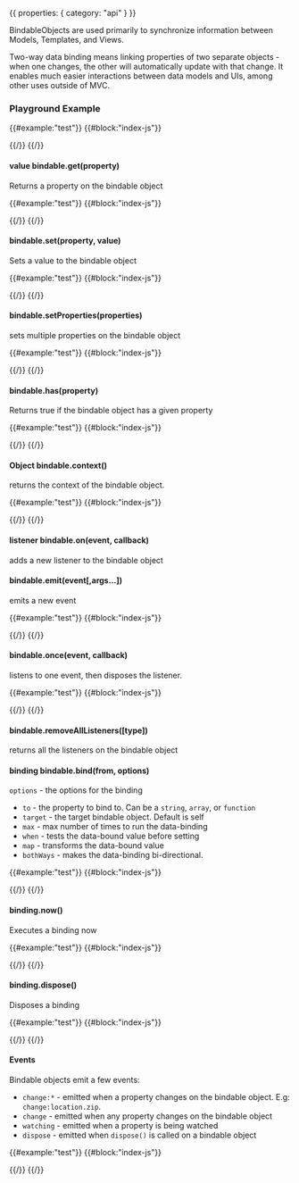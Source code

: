 {{
  properties: {
    category: "api"
  }
}}

BindableObjects are used primarily to synchronize information between Models, Templates, and Views.

Two-way data binding means linking properties of two separate objects - when one changes, the other will automatically update with that change.  It enables much easier interactions between data models and UIs, among other uses outside of MVC.

### Playground Example

{{#example:"test"}}
{{#block:"index-js"}}
<!--
var bindable = require("bindable");

var person = new bindable.Object({
  name: "craig",
  last: "condon",
  location: {
    city: "San Francisco"
  }
});

person.bind("location.zip", function(value) {
  // 94102
}).now();

//triggers the binding
person.set("location.zip", "94102");

//bind location.zip to another property in the model, and do it only once
person.bind("location.zip", { to: "zip", max: 1 }).now();

//bind location.zip to another object, and make it bi-directional.
person.bind("location.zip", { target: anotherModel, to: "location.zip", bothWays: true }).now();

//chain to multiple items, and limit it!
person.bind("location.zip", { to: ["property", "anotherProperty"], max: 1 }).now();


//you can also transform data as it's being bound
person.bind("name", {
  to: "name2",
  map: function (name) {
    return name.toUpperCase();
  }
}).now();
-->
{{/}}
{{/}}

#### value bindable.get(property)

Returns a property on the bindable object

{{#example:"test"}}
{{#block:"index-js"}}
<!--
var bindable = new mojo.Object({ city: { name: "SF" } });
console.log(bindable.get("city"));      // { name: "SF" }
console.log(bindable.get("city.name")); // SF
-->
{{/}}
{{/}}

#### bindable.set(property, value)

Sets a value to the bindable object

{{#example:"test"}}
{{#block:"index-js"}}
<!--
var obj = new mojo.Object();
obj.set("city.name", "SF");
console.log(obj.get("city.name")); // SF
-->
{{/}}
{{/}}

#### bindable.setProperties(properties)

sets multiple properties on the bindable object

{{#example:"test"}}
{{#block:"index-js"}}
<!--
var person = new mojo.Object();
person.setProperties({
  firstName: "Jon",
  lastName: "Doe"
});
console.log(person.get("firstName"), person.get("lastName")); // Jon Doe
-->
{{/}}
{{/}}

#### bindable.has(property)

Returns true if the bindable object has a given property

{{#example:"test"}}
{{#block:"index-js"}}
<!--
var obj = new bindable.Object({ count: 0, male: false, name: "craig" });

console.log(obj.has("count")); // true
console.log(obj.has("male")); // true
console.log(obj.has("name")); // true
console.log(obj.has("city")); // false
-->
{{/}}
{{/}}

#### Object bindable.context()

returns the context of the bindable object.

{{#example:"test"}}
{{#block:"index-js"}}
<!--
var context = {};
var obj     = new mojo.Object(context);

console.log(obj.context() === false); // true
console.log(obj.context() == context); // true

// change context to self
obj.context(obj);

console.log(obj.context() === obj); // true
-->
{{/}}
{{/}}

#### listener bindable.on(event, callback)

adds a new listener to the bindable object

#### bindable.emit(event[,args...])

emits a new event

{{#example:"test"}}
{{#block:"index-js"}}
<!--
var person = new mojo.Object();

person.on("blarg", function (arg1, arg2) {
  console.log(arg1, arg2);
});

person.emit("blarg", "something!", "something again!!");
-->
{{/}}
{{/}}

#### bindable.once(event, callback)

listens to one event, then disposes the listener.

{{#example:"test"}}
{{#block:"index-js"}}
<!--
var person = new mojo.Object();

person.once("blarg", function (arg1, arg2) {
  console.log(arg1, arg2);
});

person.emit("blarg", "something!", "something again!!");
person.emit("blarg", "never caught again!");
-->
{{/}}
{{/}}

#### bindable.removeAllListeners([type])

returns all the listeners on the bindable object

#### binding bindable.bind(from, options)

`options` - the options for the binding
  - `to` - the property to bind to. Can be a `string`, `array`, or `function`
  - `target` - the target bindable object. Default is self
  - `max` - max number of times to run the data-binding
  - `when` - tests the data-bound value before setting
  - `map` - transforms the data-bound value
  - `bothWays` - makes the data-binding bi-directional.


{{#example:"test"}}
{{#block:"index-js"}}
<!--
var obj = new mojo.Object({ name: "craig" });

// bind the name, but transform it to upper case
obj.bind("name", { to: "name2", map: function (name) {
  return String(name).toUpperCase();
}}).now();

console.log(obj.get("name"), obj.get("name2"));
obj.set("name", "jeff");
console.log(obj.get("name"), obj.get("name2"));
-->
{{/}}
{{/}}


#### binding.now()

Executes a binding now

{{#example:"test"}}
{{#block:"index-js"}}
<!--
var person = new mojo.Object({ name: "jeff" });
person.bind("name", function (name, oldName) {
  console.log("binding called, name is: ", name);
}).now();

// above is triggered
person.set("name", "joe");
-->
{{/}}
{{/}}


#### binding.dispose()

Disposes a binding

{{#example:"test"}}
{{#block:"index-js"}}
<!--
var person = new mojo.Object({ name: "jeff" });

var binding = person.bind("name", function (name, oldName) {
  console.log("binding called, name is: ", name);
}).now();

binding.dispose();

person.set("name", "jake"); // binding not triggered
-->
{{/}}
{{/}}


#### Events

Bindable objects emit a few events:

- `change:*` - emitted when a property changes on the bindable object. E.g: `change:location.zip`.
- `change` - emitted when any property changes on the bindable object
- `watching` - emitted when a property is being watched
- `dispose` - emitted when `dispose()` is called on a bindable object

{{#example:"test"}}
{{#block:"index-js"}}
<!--
var person = new mojo.Object({ name: "jeff" });

person.on("change:name", function (newName) {
  console.log("the name changed to", newName);
});

person.on("change", function (key, value) {
  console.log("some value has changed: ", key, "=", value);
});

person.on("watching", function (property) {
  console.log("watching ", property);
});

person.on("dispose", function () {
  console.log("the object was disposed");
});

person.set("name", "james");
person.set("city", "sf");
person.bind("name", function(){}); // trigger watching
person.dispose();
-->
{{/}}
{{/}}
